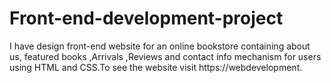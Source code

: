 # Front-end-development-project
 I have design front-end website for an online bookstore containing about us, featured books ,Arrivals ,Reviews and contact info mechanism for users using HTML and CSS.To see the website visit https://webdevelopment.
